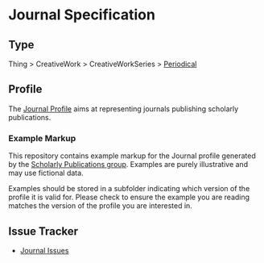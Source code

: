 # Journal Specification

## Type 

Thing > CreativeWork > CreativeWorkSeries > [Periodical](https://schema.org/Periodical/)

## Profile

The [Journal Profile](https://bioschemas.org/profiles/Journal/) aims at representing journals publishing scholarly publications.

### Example Markup

This repository contains example markup for the Journal profile generated by the [Scholarly Publications group](https://bioschemas.org/groups/Publications/). Examples are purely illustrative and may use fictional data. 

Examples should be stored in a subfolder indicating which version of the profile it is valid for. Please check to ensure the example you are reading matches the version of the profile you are interested in.

## Issue Tracker 

- [Journal Issues](https://github.com/BioSchemas/specifications/labels/profile%3A%20Journal)

